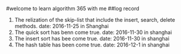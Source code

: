 #welcome to learn algorithm 365 with me
##log record
1. The relization of the skip-list that include the insert, search, delete methods.  date: 2016-11-25 in Shanghai
2. The quick sort has benn come true. date: 2016-11-30 in shanghai
3. The insert sort has bee come true.  date: 2016-11-30 in shanghai
4. The hash table has been come true. date: 2016-12-1 in shanghai
